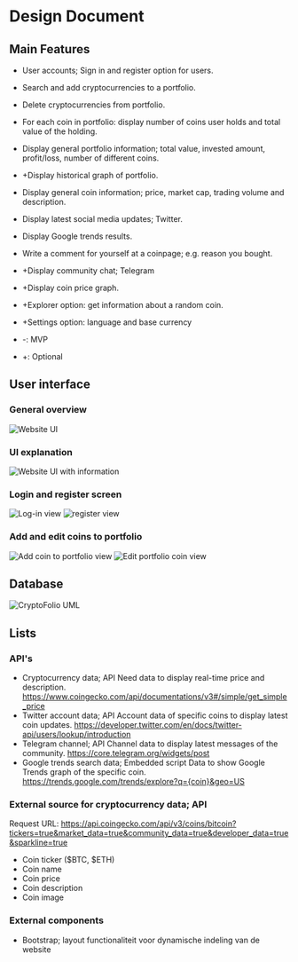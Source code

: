 # Design Document
## Main Features
- User accounts; Sign in and register option for users.
- Search and add cryptocurrencies to a portfolio.
- Delete cryptocurrencies from portfolio.
- For each coin in portfolio: display number of coins user holds and total value of the holding.
- Display general portfolio information; total value, invested amount, profit/loss, number of different coins.
- +Display historical graph of portfolio.

- Display general coin information; price, market cap, trading volume and description.
- Display latest social media updates; Twitter.
- Display Google trends results.
- Write a comment for yourself at a coinpage; e.g. reason you bought.
- +Display community chat; Telegram
- +Display coin price graph.

- +Explorer option: get information about  a random coin.
- +Settings option: language and base currency

- -: MVP
- +: Optional

## User interface
### General overview
![Website UI](doc/CF_BTC_logged-in.png)

### UI explanation
![Website UI with information](doc/CF_overview_info.png)

### Login and register screen
![Log-in view](doc/CF_sign-in.png)
![register view](doc/CF_register.png)

### Add and edit coins to portfolio
![Add coin to portfolio view](doc/CF_BTC_add-btc.png)
![Edit portfolio coin view](doc/CF_BTC_edit-btc.png)

## Database
![CryptoFolio UML](doc/cryptofolio_UML.png)

## Lists
### API's
- Cryptocurrency data; API
Need data to display real-time price and description.
https://www.coingecko.com/api/documentations/v3#/simple/get_simple_price 
- Twitter account data; API
Account data of specific coins to display latest coin updates.
https://developer.twitter.com/en/docs/twitter-api/users/lookup/introduction 
- Telegram channel; API
Channel data to display latest messages of the community.
https://core.telegram.org/widgets/post 
- Google trends search data; Embedded script
Data to show Google Trends graph of the specific coin.
https://trends.google.com/trends/explore?q={coin}&geo=US 

### External source for cryptocurrency data; API
Request URL:
https://api.coingecko.com/api/v3/coins/bitcoin?tickers=true&market_data=true&community_data=true&developer_data=true&sparkline=true
- Coin ticker ($BTC, $ETH)
- Coin name
- Coin price
- Coin description
- Coin image


### External components
- Bootstrap; layout functionaliteit voor dynamische indeling van de website



